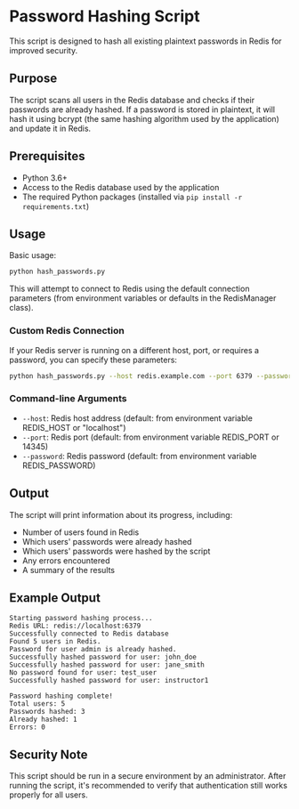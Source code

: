 # Password Hashing Script

This script is designed to hash all existing plaintext passwords in Redis for improved security.

## Purpose

The script scans all users in the Redis database and checks if their passwords are already hashed. If a password is stored in plaintext, it will hash it using bcrypt (the same hashing algorithm used by the application) and update it in Redis.

## Prerequisites

- Python 3.6+
- Access to the Redis database used by the application
- The required Python packages (installed via `pip install -r requirements.txt`)

## Usage

Basic usage:

```bash
python hash_passwords.py
```

This will attempt to connect to Redis using the default connection parameters (from environment variables or defaults in the RedisManager class).

### Custom Redis Connection

If your Redis server is running on a different host, port, or requires a password, you can specify these parameters:

```bash
python hash_passwords.py --host redis.example.com --port 6379 --password your_redis_password
```

### Command-line Arguments

- `--host`: Redis host address (default: from environment variable REDIS_HOST or "localhost")
- `--port`: Redis port (default: from environment variable REDIS_PORT or 14345)
- `--password`: Redis password (default: from environment variable REDIS_PASSWORD)

## Output

The script will print information about its progress, including:

- Number of users found in Redis
- Which users' passwords were already hashed
- Which users' passwords were hashed by the script
- Any errors encountered
- A summary of the results

## Example Output

```
Starting password hashing process...
Redis URL: redis://localhost:6379
Successfully connected to Redis database
Found 5 users in Redis.
Password for user admin is already hashed.
Successfully hashed password for user: john_doe
Successfully hashed password for user: jane_smith
No password found for user: test_user
Successfully hashed password for user: instructor1

Password hashing complete!
Total users: 5
Passwords hashed: 3
Already hashed: 1
Errors: 0
```

## Security Note

This script should be run in a secure environment by an administrator. After running the script, it's recommended to verify that authentication still works properly for all users.